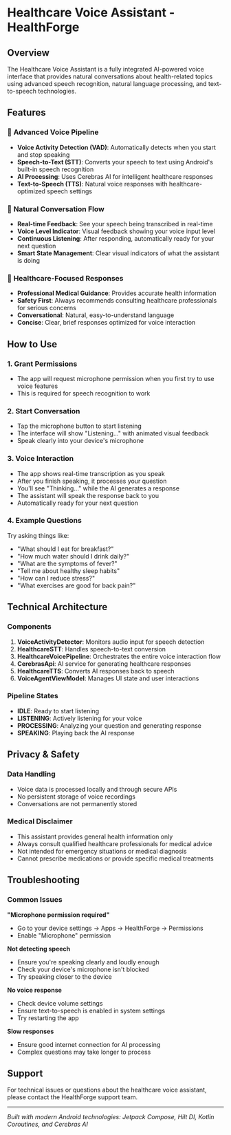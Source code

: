 # Healthcare Voice Assistant - HealthForge

## Overview
The Healthcare Voice Assistant is a fully integrated AI-powered voice interface that provides natural conversations about health-related topics using advanced speech recognition, natural language processing, and text-to-speech technologies.

## Features

### 🎤 **Advanced Voice Pipeline**
- **Voice Activity Detection (VAD)**: Automatically detects when you start and stop speaking
- **Speech-to-Text (STT)**: Converts your speech to text using Android's built-in speech recognition
- **AI Processing**: Uses Cerebras AI for intelligent healthcare responses
- **Text-to-Speech (TTS)**: Natural voice responses with healthcare-optimized speech settings

### 🔄 **Natural Conversation Flow**
- **Real-time Feedback**: See your speech being transcribed in real-time
- **Voice Level Indicator**: Visual feedback showing your voice input level
- **Continuous Listening**: After responding, automatically ready for your next question
- **Smart State Management**: Clear visual indicators of what the assistant is doing

### 🏥 **Healthcare-Focused Responses**
- **Professional Medical Guidance**: Provides accurate health information
- **Safety First**: Always recommends consulting healthcare professionals for serious concerns
- **Conversational**: Natural, easy-to-understand language
- **Concise**: Clear, brief responses optimized for voice interaction

## How to Use

### 1. **Grant Permissions**
- The app will request microphone permission when you first try to use voice features
- This is required for speech recognition to work

### 2. **Start Conversation**
- Tap the microphone button to start listening
- The interface will show "Listening..." with animated visual feedback
- Speak clearly into your device's microphone

### 3. **Voice Interaction**
- The app shows real-time transcription as you speak
- After you finish speaking, it processes your question
- You'll see "Thinking..." while the AI generates a response
- The assistant will speak the response back to you
- Automatically ready for your next question

### 4. **Example Questions**
Try asking things like:
- "What should I eat for breakfast?"
- "How much water should I drink daily?"
- "What are the symptoms of fever?"
- "Tell me about healthy sleep habits"
- "How can I reduce stress?"
- "What exercises are good for back pain?"

## Technical Architecture

### Components
1. **VoiceActivityDetector**: Monitors audio input for speech detection
2. **HealthcareSTT**: Handles speech-to-text conversion
3. **HealthcareVoicePipeline**: Orchestrates the entire voice interaction flow
4. **CerebrasApi**: AI service for generating healthcare responses
5. **HealthcareTTS**: Converts AI responses back to speech
6. **VoiceAgentViewModel**: Manages UI state and user interactions

### Pipeline States
- **IDLE**: Ready to start listening
- **LISTENING**: Actively listening for your voice
- **PROCESSING**: Analyzing your question and generating response
- **SPEAKING**: Playing back the AI response

## Privacy & Safety

### Data Handling
- Voice data is processed locally and through secure APIs
- No persistent storage of voice recordings
- Conversations are not permanently stored

### Medical Disclaimer
- This assistant provides general health information only
- Always consult qualified healthcare professionals for medical advice
- Not intended for emergency situations or medical diagnosis
- Cannot prescribe medications or provide specific medical treatments

## Troubleshooting

### Common Issues

**"Microphone permission required"**
- Go to your device settings → Apps → HealthForge → Permissions
- Enable "Microphone" permission

**Not detecting speech**
- Ensure you're speaking clearly and loudly enough
- Check your device's microphone isn't blocked
- Try speaking closer to the device

**No voice response**
- Check device volume settings
- Ensure text-to-speech is enabled in system settings
- Try restarting the app

**Slow responses**
- Ensure good internet connection for AI processing
- Complex questions may take longer to process

## Support
For technical issues or questions about the healthcare voice assistant, please contact the HealthForge support team.

---
*Built with modern Android technologies: Jetpack Compose, Hilt DI, Kotlin Coroutines, and Cerebras AI*